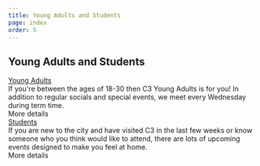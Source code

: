 ```yaml
---
title: Young Adults and Students
page: index
order: 5
---
```


<section class="slice_YoungAdults">
    <div class="container">
        <h1>
            Young Adults and Students</h1>
        <div class="article_cards">
            <div>
                <div class="articleListImage"><a href="/030s/youngadults"><img src="/Images/Content/4/916429.jpeg" alt="" /></a>
                </div>
                <div class="articleListTitle"><a href="/030s/youngadults">Young Adults</a>
                </div>
                <div class="articleListSummary"><span>If you're between the ages of 18-30 then C3 Young Adults is for you! In addition to regular socials and special events, we meet every Wednesday during term time.</span></div>
                <div class="articleListLink">More details</div>
            </div>
            <div>
                <div class="articleListImage"><a href="/030s/students"><img src="/Images/Content/4/916439.jpeg" alt="" /></a>
                </div>
                <div class="articleListTitle"><a href="/030s/students">Students</a>
                </div>
                <div class="articleListSummary"><span>If you are new to the city and have visited C3 in the last few weeks or know someone who you think would like to attend, there are lots of upcoming events designed to make you feel at home.</span></div>
                <div class="articleListLink">More details</div>
            </div>
        </div>
    </div>
</section>

